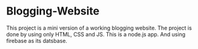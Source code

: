 # Blogging-Website
This project is a mini version of a working blogging website. The project is done by using only HTML, CSS and JS. This is a node.js app. And using firebase as its datsbase. 

